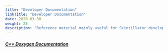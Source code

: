 ```yaml
---
title: "Developer Documentation"
linkTitle: "Developer Documentation"
date: 2020-03-30
weight: 25
description: "Reference material mainly useful for Scintillator developers"
---
```


##### [C++ Doxygen Documentation](https://scintillatorsynth.org/doxygen/index.html)

